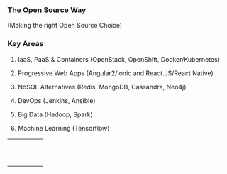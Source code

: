 ### The Open Source Way
(Making the right Open Source Choice)

### Key Areas
1. IaaS, PaaS & Containers (OpenStack, OpenShift, Docker/Kubernetes)
2. Progressive Web Apps (Angular2/Ionic and React.JS/React Native)
3. NoSQL Alternatives (Redis, MongoDB, Cassandra, Neo4j)

4. DevOps (Jenkins, Ansible)
5. Big Data (Hadoop, Spark)
6. Machine Learning (Tensorflow)

|   |   |   |   |   |
|---|---|---|---|---|
|   |   |   |   |   |
|   |   |   |   |   |
|   |   |   |   |   |
|   |   |   |   |   |
|   |   |   |   |   |
|   |   |   |   |   |
|   |   |   |   |   |
|   |   |   |   |   |
|   |   |   |   |   |
|   |   |   |   |   |
